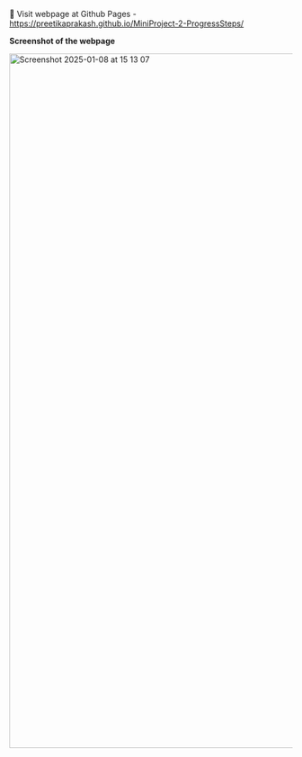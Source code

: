 📍 Visit webpage at Github Pages - https://preetikaprakash.github.io/MiniProject-2-ProgressSteps/

**Screenshot of the webpage**

<img width="1233" alt="Screenshot 2025-01-08 at 15 13 07" src="https://github.com/user-attachments/assets/7a77736e-cf84-4828-b98b-204817baf995" />


